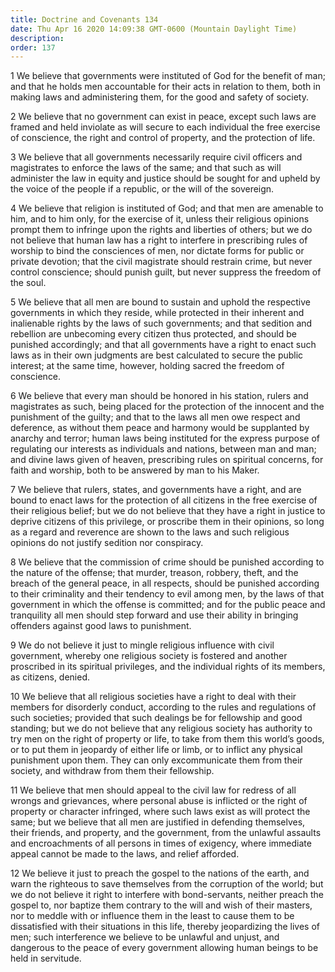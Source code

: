 ```yaml
---
title: Doctrine and Covenants 134
date: Thu Apr 16 2020 14:09:38 GMT-0600 (Mountain Daylight Time)
description: 
order: 137
---
```


<p>
  1 We believe that governments were instituted of God for the benefit of man;
  and that he holds men accountable for their acts in relation to them, both in
  making laws and administering them, for the good and safety of society.
</p>
<p>
  2 We believe that no government can exist in peace, except such laws are
  framed and held inviolate as will secure to each individual the free exercise
  of conscience, the right and control of property, and the protection of life.
</p>
<p>
  3 We believe that all governments necessarily require civil officers and
  magistrates to enforce the laws of the same; and that such as will administer
  the law in equity and justice should be sought for and upheld by the voice of
  the people if a republic, or the will of the sovereign.
</p>
<p>
  4 We believe that religion is instituted of God; and that men are amenable to
  him, and to him only, for the exercise of it, unless their religious opinions
  prompt them to infringe upon the rights and liberties of others; but we do not
  believe that human law has a right to interfere in prescribing rules of
  worship to bind the consciences of men, nor dictate forms for public or
  private devotion; that the civil magistrate should restrain crime, but never
  control conscience; should punish guilt, but never suppress the freedom of the
  soul.
</p>
<p>
  5 We believe that all men are bound to sustain and uphold the respective
  governments in which they reside, while protected in their inherent and
  inalienable rights by the laws of such governments; and that sedition and
  rebellion are unbecoming every citizen thus protected, and should be punished
  accordingly; and that all governments have a right to enact such laws as in
  their own judgments are best calculated to secure the public interest; at the
  same time, however, holding sacred the freedom of conscience.
</p>
<p>
  6 We believe that every man should be honored in his station, rulers and
  magistrates as such, being placed for the protection of the innocent and the
  punishment of the guilty; and that to the laws all men owe respect and
  deference, as without them peace and harmony would be supplanted by anarchy
  and terror; human laws being instituted for the express purpose of regulating
  our interests as individuals and nations, between man and man; and divine laws
  given of heaven, prescribing rules on spiritual concerns, for faith and
  worship, both to be answered by man to his Maker.
</p>
<span></span>
<p>
  7 We believe that rulers, states, and governments have a right, and are bound
  to enact laws for the protection of all citizens in the free exercise of their
  religious belief; but we do not believe that they have a right in justice to
  deprive citizens of this privilege, or proscribe them in their opinions, so
  long as a regard and reverence are shown to the laws and such religious
  opinions do not justify sedition nor conspiracy.
</p>
<p>
  8 We believe that the commission of crime should be punished according to the
  nature of the offense; that murder, treason, robbery, theft, and the breach of
  the general peace, in all respects, should be punished according to their
  criminality and their tendency to evil among men, by the laws of that
  government in which the offense is committed; and for the public peace and
  tranquility all men should step forward and use their ability in bringing
  offenders against good laws to punishment.
</p>
<p>
  9 We do not believe it just to mingle religious influence with civil
  government, whereby one religious society is fostered and another proscribed
  in its spiritual privileges, and the individual rights of its members, as
  citizens, denied.
</p>
<p>
  10 We believe that all religious societies have a right to deal with their
  members for disorderly conduct, according to the rules and regulations of such
  societies; provided that such dealings be for fellowship and good standing;
  but we do not believe that any religious society has authority to try men on
  the right of property or life, to take from them this world&#x2019;s goods, or
  to put them in jeopardy of either life or limb, or to inflict any physical
  punishment upon them. They can only excommunicate them from their society, and
  withdraw from them their fellowship.
</p>
<p>
  11 We believe that men should appeal to the civil law for redress of all
  wrongs and grievances, where personal abuse is inflicted or the right of
  property or character infringed, where such laws exist as will protect the
  same; but we believe that all men are justified in defending themselves, their
  friends, and property, and the government, from the unlawful assaults and
  encroachments of all persons in times of exigency, where immediate appeal
  cannot be made to the laws, and relief afforded.
</p>
<p>
  12 We believe it just to preach the gospel to the nations of the earth, and
  warn the righteous to save themselves from the corruption of the world; but we
  do not believe it right to interfere with bond-servants, neither preach the
  gospel to, nor baptize them contrary to the will and wish of their masters,
  nor to meddle with or influence them in the least to cause them to be
  dissatisfied with their situations in this life, thereby jeopardizing the
  lives of men; such interference we believe to be unlawful and unjust, and
  dangerous to the peace of every government allowing human beings to be held in
  servitude.
</p>

